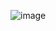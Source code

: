 ![image](https://github.com/Nurasssyl/Agricultural-GDP-for-Kazakhstan/assets/86198307/fd216cd7-56a2-4a85-adc8-5667adaa29e6)
